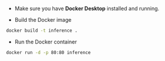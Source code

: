 - Make sure you have **Docker Desktop** installed and running.

- Build the Docker image

```bash
docker build -t inference .
```

- Run the Docker container

```bash
docker run -d -p 80:80 inference
```

